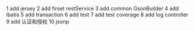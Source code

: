 1 add jersey
2 add firset restService
3 add common GsonBuilder
4 add ibatis
5 add transaction
6 add test
7 add test coverage
8 add log controller
9 add 认证和授权
10 jsonp